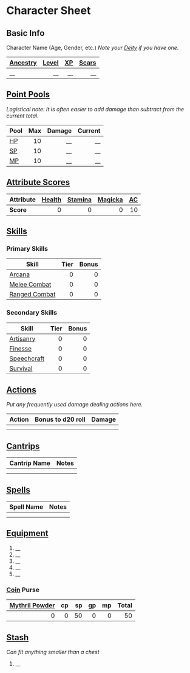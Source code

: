 # Character Sheet

## Basic Info

Character Name (Age, Gender, etc.)
*Note your [Deity](../Magic/Deities.md) if you have one.*

| [Ancestry](../Player%20Characters/Ancenstries/Ancestry.md) | [Level](../Player%20Characters/Progression/Level.md) | [XP](../Player%20Characters/Progression/Experience%20Points.md) | [Scars](../Player%20Characters/Progression/Scars.md) |
| :--------------------------------------------------------- | ---------------------------------------------------: | --------------------------------------------------------------: | ---------------------------------------------------: |
| __                                                         |                                                   __ |                                                              __ |                                                   __ |

## [Point Pools](../Player%20Characters/Point%20Pools/Point%20Pools.md)

*Logistical note: It is often easier to add damage than subtract from the current total.*

| **Pool**                                                       | Max | Damage | Current |
| :------------------------------------------------------------- | --: | -----: | ------: |
| [HP](../Player%20Characters/Point%20Pools/Health%20Points.md)  |  10 |     __ |      __ |
| [SP](../Player%20Characters/Point%20Pools/Stamina%20Points.md) |  10 |     __ |      __ |
| [MP](../Player%20Characters/Point%20Pools/Magicka%20Points.md) |  10 |     __ |      __ |

## [Attribute Scores](../Player%20Characters/Attributes/Attribute%20Scores.md)

| Attribute | [Health](../Player%20Characters/Attributes/Health.md) | [Stamina](../Player%20Characters/Attributes/Stamina.md) | [Magicka](../Player%20Characters/Attributes/Magicka.md) | [AC](../Player%20Characters/Derived%20Statistics/Armor%20Class.md) |
| :-------- | ----------------------------------------------------: | ------------------------------------------------------: | ------------------------------------------------------: | -----------------------------------------------------------------: |
| **Score** |                                                     0 |                                                       0 |                                                       0 |                                                                 10 |

## [Skills](../Player%20Characters/Skills/Skills.md)

### Primary Skills

| Skill                                                                              | Tier | Bonus |
| ---------------------------------------------------------------------------------- | ---: | ----: |
| [Arcana](../Player%20Characters/Skills/Primary%20Skills/Arcana.md)                 |    0 |     0 |
| [Melee Combat](../Player%20Characters/Skills/Primary%20Skills/Melee%20Combat.md)   |    0 |     0 |
| [Ranged Combat](../Player%20Characters/Skills/Primary%20Skills/Ranged%20Combat.md) |    0 |     0 |

### Secondary Skills

| Skill                                                                          | Tier | Bonus |
| ------------------------------------------------------------------------------ | ---: | ----: |
| [Artisanry](../Player%20Characters/Skills/Secondary%20Skills/Artisanry.md)     |    0 |     0 |
| [Finesse](../Player%20Characters/Skills/Secondary%20Skills/Finesse.md)         |    0 |     0 |
| [Speechcraft](../Player%20Characters/Skills/Secondary%20Skills/Speechcraft.md) |    0 |     0 |
| [Survival](../Player%20Characters/Skills/Secondary%20Skills/Survival.md)       |    0 |     0 |

## [Actions](../Game%20Procedures/Core%20Procedures/Action.md)

*Put any frequently used damage dealing actions here.*

| Action | Bonus to d20 roll | Damage |
| ------ | ----------------: | -----: |
|        |                   |        |
|        |                   |        |

## [Cantrips](../Magic/Spells/Spells%20by%20Level/Cantrips/{Cantrips}.md)

| Cantrip Name | Notes |
| ------------ | ----- |
|              |       |
|              |       |

## [Spells](../Magic/Spells.md)

| Spell Name | Notes |
| ---------- | ----- |
|            |       |
|            |       |

## [Equipment](../Player%20Characters/Inventory/Equipment.md)

1. __
2. __
3. __
4. __
5. __

### [Coin](../Resources%20for%20GMs/Economy/Coins.md) Purse

| [Mythril Powder](../Magic/Spellcasting/Mythril.md) |  cp |  sp |  gp |  mp | Total |
| -------------------------------------------------: | --: | --: | --: | --: | ----: |
|                                                  0 |   0 |  50 |   0 |   0 |    50 |

## [Stash](../Player%20Characters/Inventory/Stash.md)

*Can fit anything smaller than a chest*

1. __
